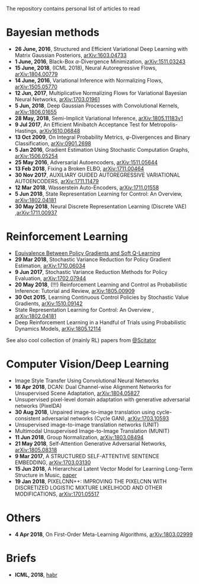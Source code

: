 The repository contains personal list of articles to read

# Bayesian methods
* **26 June, 2016**, Structured and Efficient Variational Deep Learning with Matrix Gaussian Posteriors, [arXiv:1603.04733](https://arxiv.org/pdf/1603.04733.pdf)
* **1 June, 2016**, Black-Box $\alpha$-Divergence Minimization, [arXiv:1511.03243](https://arxiv.org/pdf/1511.03243.pdf)
* **15 June, 2018**, (ICML 2018), Neural Autoregressive Flows, [arXiv:1804.00779](https://arxiv.org/pdf/1804.00779.pdf)
* **14 June, 2016**, Variational Inference with Normalizing Flows, [arXiv:1505.05770](https://arxiv.org/pdf/1505.05770.pdf)
* **12 Jun, 2017**, Multiplicative Normalizing Flows for Variational Bayesian Neural Networks, [arXiv:1703.01961](https://arxiv.org/pdf/1703.01961.pdf)
* **5 Jun, 2018**, Deep Gaussian Processes with Convolutional
Kernels, [arXiv:1806.01655](https://arxiv.org/pdf/1806.01655.pdf)
* **28 May, 2018**, Semi-Implicit Variational Inference, [arXiv:1805.11183v1](https://arxiv.org/pdf/1805.11183v1.pdf)
* **9 Jul 2017**, An Efficient Minibatch Acceptance Test for Metropolis-Hastings, [arXiv1610.06848](https://arxiv.org/pdf/1610.06848.pdf)
* **13 Oct 2009**, On Integral Probability Metrics, φ-Divergences and Binary Classification, [arXiv:0901.2698](https://arxiv.org/pdf/0901.2698.pdf)
* **5 Jan 2016**, Gradient Estimation Using Stochastic Computation Graphs, [arXiv:1506.05254](https://arxiv.org/pdf/1506.05254.pdf)
* **25 May 2016**, Adversarial Autoencoders, [arXiv:1511.05644](https://arxiv.org/pdf/1511.05644.pdf)
* **13 Feb 2018**, Fixing a Broken ELBO, [arXiv:1711.00464](https://arxiv.org/pdf/1711.00464.pdf)
* **30 Nov 2017**, AUXILIARY GUIDED AUTOREGRESSIVE VARIATIONAL
AUTOENCODERS, [arXiv:1711.11479](https://arxiv.org/pdf/1711.11479.pdf)
* **12 Mar 2018**, Wasserstein Auto-Encoders, [arXiv:1711.01558](https://arxiv.org/pdf/1711.01558.pdf)
* **5 Jun 2018**, State Representation Learning for Control: An Overview, [arXiv:1802.04181](https://arxiv.org/pdf/1802.04181.pdf)
* **30 May 2018**, Neural Discrete Representation Learning (Discrete VAE) ,[arXiv:1711.00937](https://arxiv.org/pdf/1711.00937.pdf)



# Reinforcement Learning
* [Equivalence Between Policy Gradients and Soft Q-Learning](https://arxiv.org/pdf/1704.06440.pdf)
* **29 Mar 2018**, Stochastic Variance Reduction for Policy Gradient Estimation, [arXiv:1710.06034](https://arxiv.org/pdf/1710.06034.pdf)
* **9 Jun 2017**, Stochastic Variance Reduction Methods for Policy Evaluation, [arXiv:1702.07944](https://arxiv.org/pdf/1702.07944.pdf)
* **20 May 2018**, (!!!) Reinforcement Learning and Control as Probabilistic
Inference: Tutorial and Review, [arXiv:1805.00909](https://arxiv.org/pdf/1805.00909.pdf)
* **30 Oct 2015**, Learning Continuous Control Policies by
Stochastic Value Gradients, [arXiv:1510.09142](https://arxiv.org/pdf/1510.09142.pdf)
* State Representation Learning for Control: An Overview
, [arXiv:1802.04181](https://arxiv.org/pdf/1802.04181.pdf)
* Deep Reinforcement Learning in a Handful of Trials using Probabilistic Dynamics Models, [arXiv:1805.12114](https://arxiv.org/pdf/1805.12114.pdf)

See also cool collection of (mainly RL) papers from [@Scitator](https://github.com/Scitator/papers)


# Computer Vision/Deep Learning
* Image Style Transfer Using Convolutional Neural Networks
* **16 Apr 2018**, DCAN: Dual Channel-wise Alignment Networks for Unsupervised Scene Adaptation, [arXiv:1804.05827](https://arxiv.org/pdf/1804.05827.pdf)
* Unsupervised pixel-level domain adaptation with generative adversarial networks (PixelDA)
* **30 Aug 2018**, Unpaired image-to-image translation
using cycle-consistent adversarial networks (Cycle GAN), [arXiv:1703.10593](https://arxiv.org/pdf/1703.10593.pdf)
* Unsupervised image-to-image translation networks (UNIT)
* Multimodal Unsupervised Image-to-Image Translation (MUNIT)
* **11 Jun 2018**, Group Normalization, [arXiv:1803.08494](https://arxiv.org/pdf/1803.08494.pdf)
* **21 May 2018**, Self-Attention Generative Adversarial Networks, [arXiv:1805.08318](https://arxiv.org/pdf/1805.08318.pdf)
* **9 Mar 2017**, A STRUCTURED SELF-ATTENTIVE
SENTENCE EMBEDDING, [arXiv:1703.03130](https://arxiv.org/pdf/1703.03130.pdf)
* **15 Jun 2018**, A Hierarchical Latent Vector Model
for Learning Long-Term Structure in Music, [paper](http://proceedings.mlr.press/v80/roberts18a/roberts18a.pdf)
* **19 Jan 2018**, PIXELCNN++: IMPROVING THE PIXELCNN WITH DISCRETIZED LOGISTIC MIXTURE LIKELIHOOD AND OTHER MODIFICATIONS, [arXiv:1701.05517](https://arxiv.org/pdf/1701.05517.pdf)

# Others
* **4 Apr 2018**, On First-Order Meta-Learning Algorithms, [arXiv:1803.02999](https://arxiv.org/pdf/1803.02999.pdf)

# Briefs
* **ICML, 2018**, [habr](https://habr.com/company/yandex/blog/418421/)
